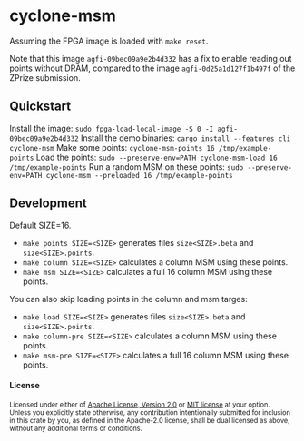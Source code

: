 # cyclone-msm

Assuming the FPGA image is loaded with `make reset`.

Note that this image `agfi-09bec09a9e2b4d332` has a fix to enable reading out points
without DRAM, compared to the image `agfi-0d25a1d127f1b497f` of the ZPrize submission.

## Quickstart

Install the image: `sudo fpga-load-local-image -S 0 -I agfi-09bec09a9e2b4d332`
Install the demo binaries: `cargo install --features cli cyclone-msm`
Make some points: `cyclone-msm-points 16 /tmp/example-points`
Load the points: `sudo --preserve-env=PATH cyclone-msm-load 16 /tmp/example-points`
Run a random MSM on these points: `sudo --preserve-env=PATH cyclone-msm --preloaded 16 /tmp/example-points`

## Development

Default SIZE=16.

- `make points SIZE=<SIZE>` generates files `size<SIZE>.beta` and `size<SIZE>.points`.
- `make column SIZE=<SIZE>` calculates a column MSM using these points.
- `make msm SIZE=<SIZE>` calculates a full 16 column MSM using these points.

You can also skip loading points in the column and msm targes:
- `make load SIZE=<SIZE>` generates files `size<SIZE>.beta` and `size<SIZE>.points`.
- `make column-pre SIZE=<SIZE>` calculates a column MSM using these points.
- `make msm-pre SIZE=<SIZE>` calculates a full 16 column MSM using these points.

#### License

<sup>
Licensed under either of <a href="LICENSE-APACHE">Apache License, Version
2.0</a> or <a href="LICENSE-MIT">MIT license</a> at your option.
</sup>

<br>

<sub>
Unless you explicitly state otherwise, any contribution intentionally submitted
for inclusion in this crate by you, as defined in the Apache-2.0 license, shall
be dual licensed as above, without any additional terms or conditions.
</sub>

